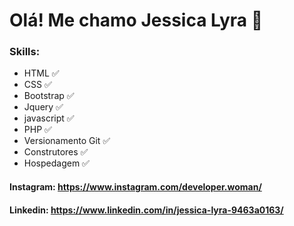 # Olá! Me chamo Jessica Lyra  :wave:

### Skills:
* HTML  :white_check_mark:
* CSS  :white_check_mark:
* Bootstrap  :white_check_mark:
* Jquery  :white_check_mark:
* javascript  :white_check_mark:
* PHP  :white_check_mark:
* Versionamento Git  :white_check_mark:
* Construtores :white_check_mark:
* Hospedagem :white_check_mark:


#### Instagram: https://www.instagram.com/developer.woman/
#### Linkedin: https://www.linkedin.com/in/jessica-lyra-9463a0163/



